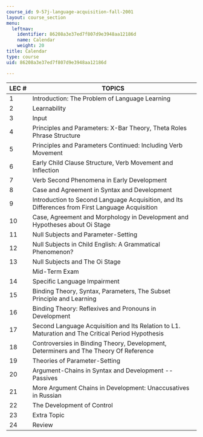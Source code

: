 ```yaml
---
course_id: 9-57j-language-acquisition-fall-2001
layout: course_section
menu:
  leftnav:
    identifier: 86208a3e37ed7f807d9e3948aa12186d
    name: Calendar
    weight: 20
title: Calendar
type: course
uid: 86208a3e37ed7f807d9e3948aa12186d

---
```


| LEC # | TOPICS |
| --- | --- |
| 1 | Introduction: The Problem of Language Learning |
| 2 | Learnability |
| 3 | Input |
| 4 | Principles and Parameters: X-Bar Theory, Theta Roles Phrase Structure |
| 5 | Principles and Parameters Continued: Including Verb Movement |
| 6 | Early Child Clause Structure, Verb Movement and Inflection |
| 7 | Verb Second Phenomena in Early Development |
| 8 | Case and Agreement in Syntax and Development |
| 9 | Introduction to Second Language Acquisition, and Its Differences from First Language Acquisition |
| 10 | Case, Agreement and Morphology in Development and Hypotheses about Oi Stage |
| 11 | Null Subjects and Parameter-Setting |
| 12 | Null Subjects in Child English: A Grammatical Phenomenon? |
| 13 | Null Subjects and The Oi Stage |
| &nbsp; | Mid-Term Exam |
| 14 | Specific Language Impairment |
| 15 | Binding Theory, Syntax, Parameters, The Subset Principle and Learning |
| 16 | Binding Theory: Reflexives and Pronouns in Development |
| 17 | Second Language Acquisition and Its Relation to L1. Maturation and The Critical Period Hypothesis |
| 18 | Controversies in Binding Theory, Development, Determiners and The Theory Of Reference |
| 19 | Theories of Parameter-Setting |
| 20 | Argument-Chains in Syntax and Development -- Passives |
| 21 | More Argument Chains in Development: Unaccusatives in Russian |
| 22 | The Development of Control |
| 23 | Extra Topic |
| 24 | Review